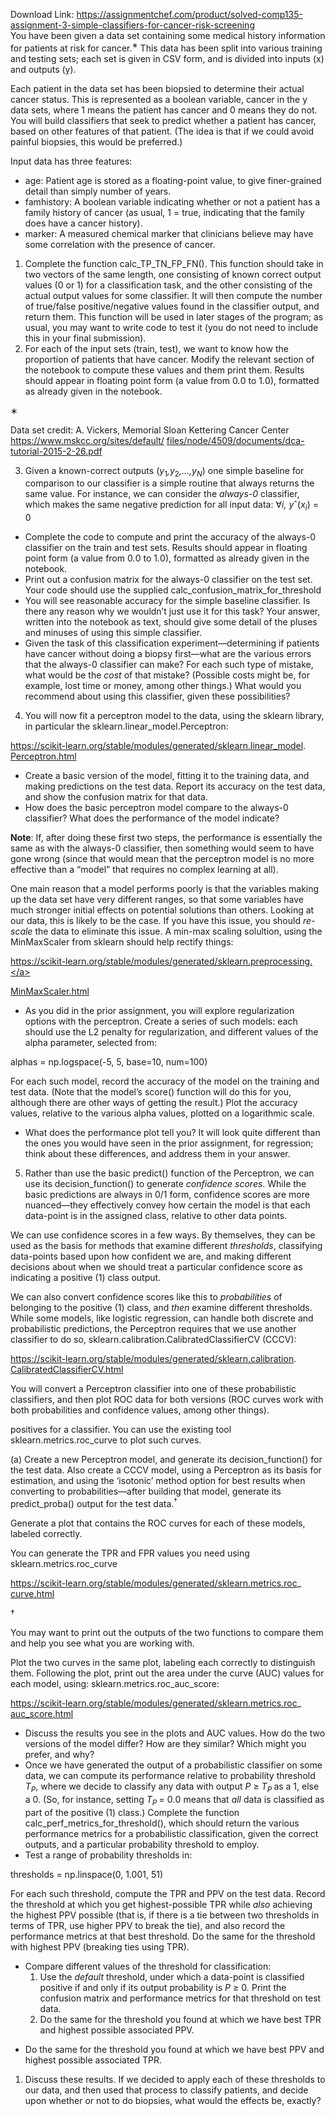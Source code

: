 Download Link: https://assignmentchef.com/product/solved-comp135-assignment-3-simple-classifiers-for-cancer-risk-screening
<br>
You have been given a data set containing some medical history information for patients at risk for cancer.<sup>∗ </sup>This data has been split into various training and testing sets; each set is given in CSV form, and is divided into inputs (x) and outputs (y).

Each patient in the data set has been biopsied to determine their actual cancer status. This is represented as a boolean variable, cancer in the y data sets, where 1 means the patient has cancer and 0 means they do not. You will build classifiers that seek to predict whether a patient has cancer, based on other features of that patient. (The idea is that if we could avoid painful biopsies, this would be preferred.)

Input data has three features:

<ul>

 <li>age: Patient age is stored as a floating-point value, to give finer-grained detail than simply number of years.</li>

 <li>famhistory: A boolean variable indicating whether or not a patient has a family history of cancer (as usual, 1 = true, indicating that the family does have a cancer history).</li>

 <li>marker: A measured chemical marker that clinicians believe may have some correlation with the presence of cancer.</li>

</ul>

<ol>

 <li>Complete the function calc_TP_TN_FP_FN(). This function should take in two vectors of the same length, one consisting of known correct output values (0 or 1) for a classification task, and the other consisting of the actual output values for some classifier. It will then compute the number of true/false positive/negative values found in the classifier output, and return them. This function will be used in later stages of the program; as usual, you may want to write code to test it (you do not need to include this in your final submission).</li>

 <li>For each of the input sets (train, test), we want to know how the proportion of patients that have cancer. Modify the relevant section of the notebook to compute these values and them print them. Results should appear in floating point form (a value from 0<em>.</em>0 to 1<em>.</em>0), formatted as already given in the notebook.</li>

</ol>

∗

Data set credit: A. Vickers, Memorial Sloan Kettering Cancer Center <a href="https://www.mskcc.org/sites/default/files/node/4509/documents/dca-tutorial-2015-2-26.pdf">https://www.mskcc.org/sites/default/ </a><a href="https://www.mskcc.org/sites/default/files/node/4509/documents/dca-tutorial-2015-2-26.pdf">files/node/4509/documents/dca-tutorial-2015-2-26.pdf</a>

<ol start="3">

 <li>Given a known-correct outputs (<em>y</em><sub>1</sub><em>,y</em><sub>2</sub><em>,…,y<sub>N</sub></em>) one simple baseline for comparison to our classifier is a simple routine that always returns the same value. For instance, we can consider the <em>always-0 </em>classifier, which makes the same negative prediction for all input data: ∀<em>i, y</em>ˆ(<em>x<sub>i</sub></em>) = 0</li>

</ol>

<ul>

 <li>Complete the code to compute and print the accuracy of the always-0 classifier on the train and test sets. Results should appear in floating point form (a value from 0<em>.</em>0 to 1<em>.</em>0), formatted as already given in the notebook.</li>

 <li>Print out a confusion matrix for the always-0 classifier on the test set. Your code should use the supplied calc_confusion_matrix_for_threshold</li>

 <li>You will see reasonable accuracy for the simple baseline classifier. Is there any reason why we wouldn’t just use it for this task? Your answer, written into the notebook as text, should give some detail of the pluses and minuses of using this simple classifier.</li>

 <li>Given the task of this classification experiment—determining if patients have cancer without doing a biopsy first—what are the various errors that the always-0 classifier can make? For each such type of mistake, what would be the <em>cost </em>of that mistake? (Possible costs might be, for example, lost time or money, among other things.) What would you recommend about using this classifier, given these possibilities?</li>

</ul>

<ol start="4">

 <li>You will now fit a perceptron model to the data, using the sklearn library, in particular the sklearn.linear_model.Perceptron:</li>

</ol>

<a href="https://scikit-learn.org/stable/modules/generated/sklearn.linear_model.Perceptron.html">https://scikit-learn.org/stable/modules/generated/sklearn.linear_model. </a><a href="https://scikit-learn.org/stable/modules/generated/sklearn.linear_model.Perceptron.html">Perceptron.html</a>

<ul>

 <li>Create a basic version of the model, fitting it to the training data, and making predictions on the test data. Report its accuracy on the test data, and show the confusion matrix for that data.</li>

 <li>How does the basic perceptron model compare to the always-0 classifier? What does the performance of the model indicate?</li>

</ul>

<strong>Note</strong>: If, after doing these first two steps, the performance is essentially the same as with the always-0 classifier, then something would seem to have gone wrong (since that would mean that the perceptron model is no more effective than a “model” that requires no complex learning at all).

One main reason that a model performs poorly is that the variables making up the data set have very different ranges, so that some variables have much stronger initial effects on potential solutions than others. Looking at our data, this is likely to be the case. If you have this issue, you should <em>re-scale </em>the data to eliminate this issue. A min-max scaling solultion, using the MinMaxScaler from sklearn should help rectify things:

<a href="https://scikit-learn.org/stable/modules/generated/sklearn.preprocessing.MinMaxScaler.html">https://scikit-learn.org/stable/modules/generated/sklearn.preprocessing.</a>

<a href="https://scikit-learn.org/stable/modules/generated/sklearn.preprocessing.MinMaxScaler.html">MinMaxScaler.html</a>

<ul>

 <li>As you did in the prior assignment, you will explore regularization options with the perceptron. Create a series of such models: each should use the L2 penalty for regularization, and different values of the alpha parameter, selected from:</li>

</ul>

alphas = np.logspace(-5, 5, base=10, num=100)

For each such model, record the accuracy of the model on the training and test data. (Note that the model’s score() function will do this for you, although there are other ways of getting the result.) Plot the accuracy values, relative to the various alpha values, plotted on a logarithmic scale.

<ul>

 <li>What does the performance plot tell you? It will look quite different than the ones you would have seen in the prior assignment, for regression; think about these differences, and address them in your answer.</li>

</ul>

<ol start="5">

 <li>Rather than use the basic predict() function of the Perceptron, we can use its decision_function() to generate <em>confidence scores</em>. While the basic predictions are always in 0/1 form, confidence scores are more nuanced—they effectively convey how certain the model is that each data-point is in the assigned class, relative to other data points.</li>

</ol>

We can use confidence scores in a few ways. By themselves, they can be used as the basis for methods that examine different <em>thresholds</em>, classifying data-points based upon how confident we are, and making different decisions about when we should treat a particular confidence score as indicating a positive (1) class output.

We can also convert confidence scores like this to <em>probabilities </em>of belonging to the positive (1) class, and <em>then </em>examine different thresholds. While some models, like logistic regression, can handle both discrete and probabilistic predictions, the Perceptron requires that we use another classifier to do so, sklearn.calibration.CalibratedClassifierCV (CCCV):

<a href="https://scikit-learn.org/stable/modules/generated/sklearn.calibration.CalibratedClassifierCV.html">https://scikit-learn.org/stable/modules/generated/sklearn.calibration. </a><a href="https://scikit-learn.org/stable/modules/generated/sklearn.calibration.CalibratedClassifierCV.html">CalibratedClassifierCV.html</a>

You will convert a Perceptron classifier into one of these probabilistic classifiers, and then plot ROC data for both versions (ROC curves work with both probabilities and confidence values, among other things).

positives for a classifier. You can use the existing tool sklearn.metrics.roc_curve to plot such curves.

(a)  Create a new Perceptron model, and generate its decision_function() for the test data. Also create a CCCV model, using a Perceptron as its basis for estimation, and using the ‘isotonic’ method option for best results when converting to probabilities—after building that model, generate its predict_proba() output for the test data.<sup>†</sup>

Generate a plot that contains the ROC curves for each of these models, labeled correctly.

You can generate the TPR and FPR values you need using sklearn.metrics.roc_curve

<a href="https://scikit-learn.org/stable/modules/generated/sklearn.metrics.roc_curve.html">https://scikit-learn.org/stable/modules/generated/sklearn.metrics.roc_ </a><a href="https://scikit-learn.org/stable/modules/generated/sklearn.metrics.roc_curve.html">curve.html</a>

†

You may want to print out the outputs of the two functions to compare them and help you see what you are working with.

Plot the two curves in the same plot, labeling each correctly to distinguish them. Following the plot, print out the area under the curve (AUC) values for each model, using: sklearn.metrics.roc_auc_score:

<a href="https://scikit-learn.org/stable/modules/generated/sklearn.metrics.roc_auc_score.html">https://scikit-learn.org/stable/modules/generated/sklearn.metrics.roc_ </a><a href="https://scikit-learn.org/stable/modules/generated/sklearn.metrics.roc_auc_score.html">auc_score.html</a>

<ul>

 <li>Discuss the results you see in the plots and AUC values. How do the two versions of the model differ? How are they similar? Which might you prefer, and why?</li>

 <li>Once we have generated the output of a probabilistic classifier on some data, we can compute its performance relative to probability threshold <em>T<sub>P</sub></em>, where we decide to classify any data with output <em>P </em>≥ <em>T<sub>P </sub></em>as a 1, else a 0. (So, for instance, setting <em>T<sub>P </sub></em>= 0<em>.</em>0 means that <em>all </em>data is classified as part of the positive (1) class.) Complete the function calc_perf_metrics_for_threshold(), which should return the various performance metrics for a probabilistic classification, given the correct outputs, and a particular probability threshold to employ.</li>

 <li>Test a range of probability thresholds in:</li>

</ul>

thresholds = np.linspace(0, 1.001, 51)

For each such threshold, compute the TPR and PPV on the test data. Record the threshold at which you get highest-possible TPR while <em>also </em>achieving the highest PPV possible (that is, if there is a tie between two thresholds in terms of TPR, use higher PPV to break the tie), and also record the performance metrics at that best threshold. Do the same for the threshold with highest PPV (breaking ties using TPR).

<ul>

 <li>Compare different values of the threshold for classification:

  <ol>

   <li>Use the <em>default </em>threshold, under which a data-point is classified positive if and only if its output probability is <em>P </em>≥ 0<em>.</em> Print the confusion matrix and performance metrics for that threshold on test data.</li>

   <li>Do the same for the threshold you found at which we have best TPR and highest possible associated PPV.</li>

  </ol></li>

</ul>

<ul>

 <li>Do the same for the threshold you found at which we have best PPV and highest possible associated TPR.</li>

</ul>

<ol>

 <li>Discuss these results. If we decided to apply each of these thresholds to our data, and then used that process to classify patients, and decide upon whether or not to do biopsies, what would the effects be, exactly?</li>

</ol>